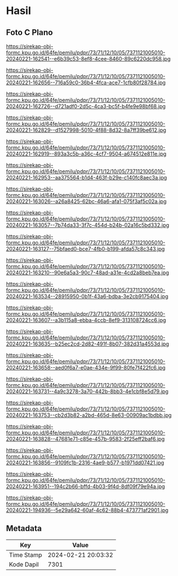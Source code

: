 # Hasil

## Foto C Plano

https://sirekap-obj-formc.kpu.go.id/64fe/pemilu/pdpr/73/71/12/10/05/7371121005010-20240221-162541--e6b39c53-8ef8-4cee-8460-89c6220dc958.jpg

https://sirekap-obj-formc.kpu.go.id/64fe/pemilu/pdpr/73/71/12/10/05/7371121005010-20240221-162656--716a59c0-36b4-4fca-ace7-1cfb80f28784.jpg

https://sirekap-obj-formc.kpu.go.id/64fe/pemilu/pdpr/73/71/12/10/05/7371121005010-20240221-162726--d721adf0-2d5c-4ca3-bc5f-b4fe9e98bf68.jpg

https://sirekap-obj-formc.kpu.go.id/64fe/pemilu/pdpr/73/71/12/10/05/7371121005010-20240221-162829--d1527998-5010-4f88-8d32-8a7ff39be612.jpg

https://sirekap-obj-formc.kpu.go.id/64fe/pemilu/pdpr/73/71/12/10/05/7371121005010-20240221-162919--893a3c5b-a36c-4cf7-9504-a674512e811e.jpg

https://sirekap-obj-formc.kpu.go.id/64fe/pemilu/pdpr/73/71/12/10/05/7371121005010-20240221-162953--aa375564-b1d4-463f-b29e-c140fc8aec3a.jpg

https://sirekap-obj-formc.kpu.go.id/64fe/pemilu/pdpr/73/71/12/10/05/7371121005010-20240221-163026--a26a8425-62bc-46a6-afa1-075f3af5c02a.jpg

https://sirekap-obj-formc.kpu.go.id/64fe/pemilu/pdpr/73/71/12/10/05/7371121005010-20240221-163057--7b74da33-3f7c-454d-b24b-02a16c5bd332.jpg

https://sirekap-obj-formc.kpu.go.id/64fe/pemilu/pdpr/73/71/12/10/05/7371121005010-20240221-163127--75bfaed0-bce7-4fb0-b199-afda57c8c343.jpg

https://sirekap-obj-formc.kpu.go.id/64fe/pemilu/pdpr/73/71/12/10/05/7371121005010-20240221-163210--90e6a5a3-90c7-48ad-a31e-4cd2a8beb7ea.jpg

https://sirekap-obj-formc.kpu.go.id/64fe/pemilu/pdpr/73/71/12/10/05/7371121005010-20240221-163534--28915950-0b1f-43a6-bdba-3e2cb9175404.jpg

https://sirekap-obj-formc.kpu.go.id/64fe/pemilu/pdpr/73/71/12/10/05/7371121005010-20240221-163607--a3b115a8-ebba-4ccb-8ef9-313108724cc6.jpg

https://sirekap-obj-formc.kpu.go.id/64fe/pemilu/pdpr/73/71/12/10/05/7371121005010-20240221-163635--b25ec2cd-2d82-491f-8b07-382d31a4553d.jpg

https://sirekap-obj-formc.kpu.go.id/64fe/pemilu/pdpr/73/71/12/10/05/7371121005010-20240221-163658--aed0f6a7-e0ae-434e-9f99-80fe7f422fc6.jpg

https://sirekap-obj-formc.kpu.go.id/64fe/pemilu/pdpr/73/71/12/10/05/7371121005010-20240221-163731--4a9c3278-3a70-442b-8bb3-4e1cbf8e5d79.jpg

https://sirekap-obj-formc.kpu.go.id/64fe/pemilu/pdpr/73/71/12/10/05/7371121005010-20240221-163753--cb2d3b82-a2bd-465d-8e63-00909ac1bdbb.jpg

https://sirekap-obj-formc.kpu.go.id/64fe/pemilu/pdpr/73/71/12/10/05/7371121005010-20240221-163828--47681e71-c85e-457b-9583-2f25eff2baf6.jpg

https://sirekap-obj-formc.kpu.go.id/64fe/pemilu/pdpr/73/71/12/10/05/7371121005010-20240221-163856--9109fc1b-2316-4ae9-b577-b1971dd07421.jpg

https://sirekap-obj-formc.kpu.go.id/64fe/pemilu/pdpr/73/71/12/10/05/7371121005010-20240221-163951--194c2b66-bffd-4b03-9f4d-8df09f79e94a.jpg

https://sirekap-obj-formc.kpu.go.id/64fe/pemilu/pdpr/73/71/12/10/05/7371121005010-20240221-194936--5e29a642-60af-4c62-88b4-473771af2901.jpg


## Metadata

| Key        | Value               |
| ---------- | ------------------- |
| Time Stamp | 2024-02-21 20:03:32 |
| Kode Dapil | 7301                |



